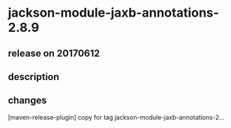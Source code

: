 # jackson-module-jaxb-annotations-2.8.9

## release on 20170612
## description
## changes
[maven-release-plugin] copy for tag jackson-module-jaxb-annotations-2…

